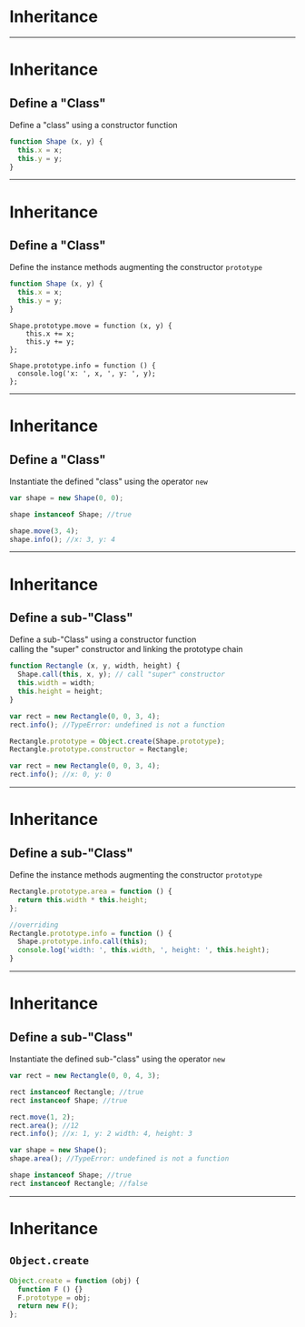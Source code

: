 
# Inheritance

- - -

# Inheritance

## Define a "Class"

Define a "class" using a constructor function

```js
function Shape (x, y) {
  this.x = x;
  this.y = y;
}
```

- - -

# Inheritance

## Define a "Class"

Define the instance methods augmenting the constructor `prototype`

```js
function Shape (x, y) {
  this.x = x;
  this.y = y;
}
```

```
Shape.prototype.move = function (x, y) {
    this.x += x;
    this.y += y;
};

Shape.prototype.info = function () {
  console.log('x: ', x, ', y: ', y);
};
```

- - -

# Inheritance

## Define a "Class"

Instantiate the defined "class" using the operator `new`

```js
var shape = new Shape(0, 0);

shape instanceof Shape; //true

shape.move(3, 4);
shape.info(); //x: 3, y: 4
```

- - - 

# Inheritance

## Define a sub-"Class"

Define a sub-"Class" using a constructor function  
calling the "super" constructor and linking the prototype chain

```js
function Rectangle (x, y, width, height) {
  Shape.call(this, x, y); // call "super" constructor
  this.width = width;
  this.height = height;
}
```

```js
var rect = new Rectangle(0, 0, 3, 4);
rect.info(); //TypeError: undefined is not a function
```

```js
Rectangle.prototype = Object.create(Shape.prototype);
Rectangle.prototype.constructor = Rectangle;
```

```js
var rect = new Rectangle(0, 0, 3, 4);
rect.info(); //x: 0, y: 0
```

- - -

# Inheritance

## Define a sub-"Class"

Define the instance methods augmenting the constructor `prototype`  

```js
Rectangle.prototype.area = function () {
  return this.width * this.height;
};

//overriding
Rectangle.prototype.info = function () {
  Shape.prototype.info.call(this);
  console.log('width: ', this.width, ', height: ', this.height);
}
```

- - -

# Inheritance

## Define a sub-"Class"

Instantiate the defined sub-"class" using the operator `new`

```js
var rect = new Rectangle(0, 0, 4, 3);

rect instanceof Rectangle; //true
rect instanceof Shape; //true

rect.move(1, 2);
rect.area(); //12
rect.info(); //x: 1, y: 2 width: 4, height: 3

var shape = new Shape();
shape.area(); //TypeError: undefined is not a function

shape instanceof Shape; //true
rect instanceof Rectangle; //false
```

- - - 

# Inheritance

## `Object.create`

```js
Object.create = function (obj) {
  function F () {}
  F.prototype = obj;
  return new F();
};
```
